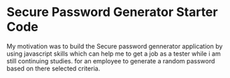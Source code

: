 # Secure Password Generator Starter Code
My motivation was to build the Secure password gennerator application by using javascript skills which can help me to get a job as a tester while i am still continuing studies. for an employee to generate a random password based on there selected criteria.

































